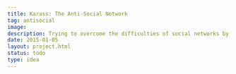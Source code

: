 ```yaml
---
title: Karass: The Anti-Social Network
tag: antisocial
image: 
description: Trying to overcome the difficulties of social networks by taking the digital analogy of Kurt Vonneguts idea of Karass as described in his novel Cat's Cradle. 
date: 2015-01-05
layout: project.html
status: todo
type: idea
---
```



